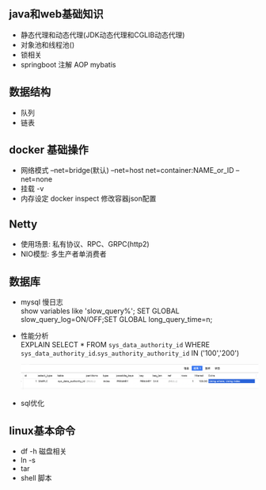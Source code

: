 ## java和web基础知识
- 静态代理和动态代理(JDK动态代理和CGLIB动态代理)
- 对象池和线程池()
- 锁相关
- springboot 注解 AOP mybatis


## 数据结构
- 队列
- 链表

## docker 基础操作
- 网络模式 –net=bridge(默认) –net=host net=container:NAME_or_ID –net=none  
- 挂载 -v
- 内存设定 docker inspect 修改容器json配置

## Netty
- 使用场景: 私有协议、RPC、GRPC(http2) 
- NIO模型: 多生产者单消费者

## 数据库
- mysql 慢日志   
  show variables like 'slow_query%'; SET GLOBAL slow_query_log=ON/OFF;SET GLOBAL long_query_time=n;
- 性能分析  
    EXPLAIN  SELECT * FROM `sys_data_authority_id` WHERE `sys_data_authority_id`.`sys_authority_authority_id` IN ('100','200')

    ![explain结果](../resources/images/notes/mysql_explain.png)  
- sql优化 

## linux基本命令
- df -h 磁盘相关
- ln -s 
- tar 
- shell 脚本